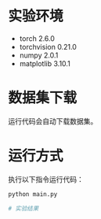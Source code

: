 # 实验环境

- torch 2.6.0  
- torchvision 0.21.0  
- numpy 2.0.1  
- matplotlib 3.10.1  

# 数据集下载

运行代码会自动下载数据集。  

# 运行方式

执行以下指令运行代码：  
```bash
python main.py

# 实验结果

